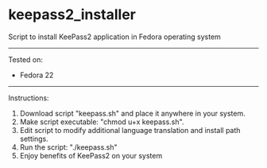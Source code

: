 keepass2_installer
========================

Script to install KeePass2 application in Fedora operating system

------------------------
Tested on:
* Fedora 22

------------------------

Instructions:

1. Download script "keepass.sh" and place it anywhere in your system.
2. Make script executable: "chmod u+x keepass.sh".
3. Edit script to modify additional language translation and install path settings.
4. Run the script: "./keepass.sh"
5. Enjoy benefits of KeePass2 on your system
